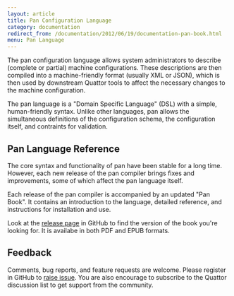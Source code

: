 ```yaml
---
layout: article
title: Pan Configuration Language
category: documentation
redirect_from: /documentation/2012/06/19/documentation-pan-book.html
menu: Pan Language
---
```


The pan configuration language allows system administrators to
describe (complete or partial) machine configurations.  These
descriptions are then compiled into a machine-friendly format (usually
XML or JSON), which is then used by downstream Quattor tools to affect
the necessary changes to the machine configuration.

The pan language is a "Domain Specific Language" (DSL) with a simple,
human-friendly syntax.  Unlike other languages, pan allows the
simultaneous definitions of the configuration schema, the
configuration itself, and contraints for validation.

Pan Language Reference
----------------------

The core syntax and functionality of pan have been stable for a long
time.  However, each new release of the pan compiler brings fixes and
improvements, some of which affect the pan language itself.

Each release of the pan compiler is accompanied by an updated "Pan
Book".  It contains an introduction to the language, detailed
reference, and instructions for installation and use.

Look at the [release page][panc] in GitHub to find the
version of the book you're looking for. It is availabe in both PDF and
EPUB formats.

Feedback
--------

Comments, bug reports, and feature requests are welcome.  Please
register in GitHub to [raise issue][panc-issues]. You are also encourage to subscribe
to the Quattor discussion list to get support from the community.

[panc]: https://github.com/quattor/pan/releases
[panc-issues]: https://github.com/quattor/pan/issues

